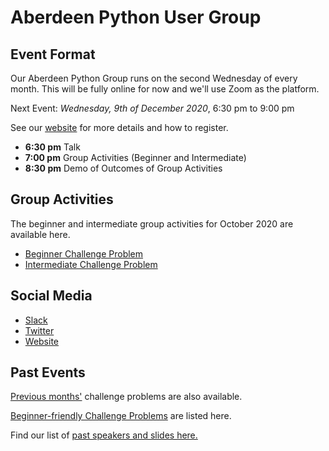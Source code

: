 # Aberdeen Python User Group

## Event Format

Our Aberdeen Python Group runs on the second Wednesday of every month. This will be fully online for now and we'll use Zoom as the platform.

Next Event: *Wednesday, 9th of December 2020*, 6:30 pm to 9:00 pm

See our [website](https://pythonaberdeen.github.io) for more details and how to register. 

- **6:30 pm** Talk
- **7:00 pm** Group Activities (Beginner and Intermediate)
- **8:30 pm** Demo of Outcomes of Group Activities

## Group Activities

The beginner and intermediate group activities for October 2020 are available here.

- [Beginner Challenge Problem](/2021-02/beginner/)
- [Intermediate Challenge Problem](/2021-02/intermediate/)


## Social Media

- [Slack](https://join.slack.com/t/python-aberdeen/shared_invite/zt-fe4vr06d-TavzVV4ZusCxYLEdCqxsyQ)
- [Twitter](https://twitter.com/pythonaberdeen)
- [Website](https://pythonaberdeen.github.io)

## Past Events

[Previous months'](/previous) challenge problems are also available.

[Beginner-friendly Challenge Problems](beginner.md) are listed here.

Find our list of [past speakers and slides here.](https://github.com/PythonAberdeen/user_group/wiki/Speakers)
